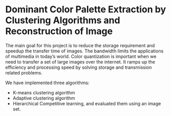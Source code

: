 # Dominant Color Palette Extraction by Clustering Algorithms and Reconstruction of Image

The main goal for this project is to reduce the storage requirement and speedup the transfer time of images. The bandwidth limits the applications of multimedia in today’s world. Color quantization is important when we need to transfer a set of large images over the internet. It ramps up the efficiency and processing speed by solving storage and transmission related problems.

We have implemented three algorithms:
* K-means clustering algorithm
* Adaptive clustering algorithm
* Hierarchical Competitive learning, and evaluated them using an image set.
